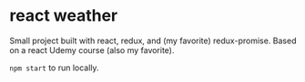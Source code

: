 # react weather

Small project built with react, redux, and (my favorite) redux-promise. Based on a react Udemy course (also my favorite).

`npm start` to run locally.
